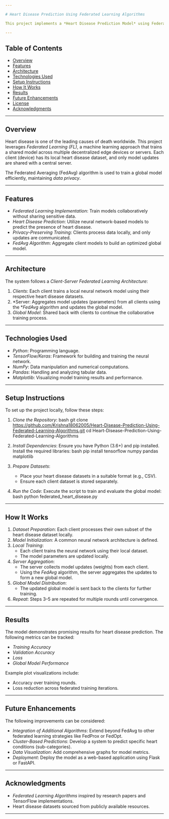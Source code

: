 ```yaml
---

# Heart Disease Prediction Using Federated Learning Algorithms  

This project implements a *Heart Disease Prediction Model* using Federated Learning techniques. The goal is to predict heart disease by training models collaboratively across decentralized client datasets without sharing raw data. This ensures *data privacy* while still achieving a high-performance global model.

---
```


## Table of Contents
- [Overview](#overview)
- [Features](#features)
- [Architecture](#architecture)
- [Technologies Used](#technologies-used)
- [Setup Instructions](#setup-instructions)
- [How It Works](#how-it-works)
- [Results](#results)
- [Future Enhancements](#future-enhancements)
- [License](#license)
- [Acknowledgments](#acknowledgments)

---

## Overview

Heart disease is one of the leading causes of death worldwide. This project leverages *Federated Learning (FL)*, a machine learning approach that trains a shared model across multiple decentralized edge devices or servers. Each client (device) has its local heart disease dataset, and only model updates are shared with a central server.

The Federated Averaging (FedAvg) algorithm is used to train a global model efficiently, maintaining *data privacy*.

---

## Features

- *Federated Learning Implementation*: Train models collaboratively without sharing sensitive data.
- *Heart Disease Prediction*: Utilize neural network-based models to predict the presence of heart disease.
- *Privacy-Preserving Training*: Clients process data locally, and only updates are communicated.
- *FedAvg Algorithm*: Aggregate client models to build an optimized global model.

---

## Architecture

The system follows a *Client-Server Federated Learning Architecture*:
1. *Clients*: Each client trains a local neural network model using their respective heart disease datasets.
2. *Server: Aggregates model updates (parameters) from all clients using the **FedAvg* algorithm and updates the global model.
3. *Global Model*: Shared back with clients to continue the collaborative training process.

---

## Technologies Used

- *Python*: Programming language.
- *TensorFlow/Keras*: Framework for building and training the neural network.
- *NumPy*: Data manipulation and numerical computations.
- *Pandas*: Handling and analyzing tabular data.
- *Matplotlib*: Visualizing model training results and performance.

---

## Setup Instructions

To set up the project locally, follow these steps:

1. *Clone the Repository*:
   bash
   git clone https://github.com/Krishna18062005/Heart-Disease-Prediction-Using-Federated-Learning-Algorithms.git
   cd Heart-Disease-Prediction-Using-Federated-Learning-Algorithms
   

2. *Install Dependencies*:
   Ensure you have Python (3.6+) and pip installed. Install the required libraries:
   bash
   pip install tensorflow numpy pandas matplotlib
   

3. *Prepare Datasets*:
   - Place your heart disease datasets in a suitable format (e.g., CSV).
   - Ensure each client dataset is stored separately.

4. *Run the Code*:
   Execute the script to train and evaluate the global model:
   bash
   python federated_heart_disease.py
   

---

## How It Works

1. *Dataset Preparation*: Each client processes their own subset of the heart disease dataset locally.
2. *Model Initialization*: A common neural network architecture is defined.
3. *Local Training*:
   - Each client trains the neural network using their local dataset.
   - The model parameters are updated locally.
4. *Server Aggregation*:
   - The server collects model updates (weights) from each client.
   - Using the *FedAvg* algorithm, the server aggregates the updates to form a new global model.
5. *Global Model Distribution*:
   - The updated global model is sent back to the clients for further training.
6. *Repeat*: Steps 3–5 are repeated for multiple rounds until convergence.

---

## Results

The model demonstrates promising results for heart disease prediction. The following metrics can be tracked:

- *Training Accuracy*
- *Validation Accuracy*
- *Loss*
- *Global Model Performance*

Example plot visualizations include:

- Accuracy over training rounds.
- Loss reduction across federated training iterations.

---

## Future Enhancements

The following improvements can be considered:
- *Integration of Additional Algorithms*: Extend beyond FedAvg to other federated learning strategies like FedProx or FedOpt.
- *Cluster-Based Predictions*: Develop a system to predict specific heart conditions (sub-categories).
- *Data Visualization*: Add comprehensive graphs for model metrics.
- *Deployment*: Deploy the model as a web-based application using Flask or FastAPI.

---


## Acknowledgments

- *Federated Learning Algorithms* inspired by research papers and TensorFlow implementations.
- Heart disease datasets sourced from publicly available resources.

---
